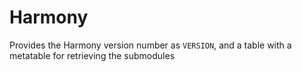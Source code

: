 # Harmony

Provides the Harmony version number as `VERSION`, and a table with a metatable for retrieving the submodules